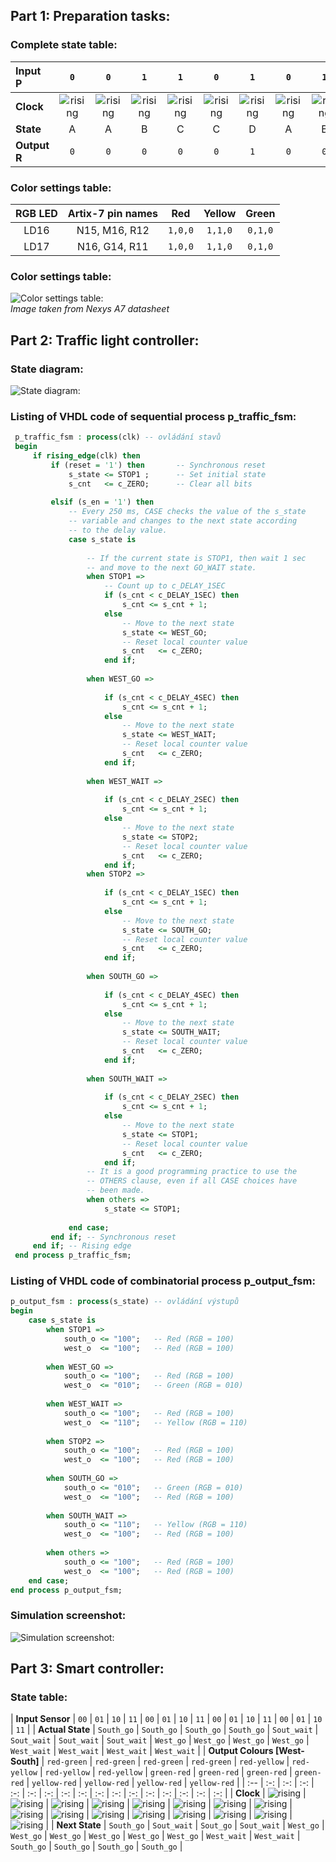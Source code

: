 ## Part 1: Preparation tasks:

### Complete state table:

| **Input P** | `0` | `0` | `1` | `1` | `0` | `1` | `0` | `1` | `1` | `1` | `1` | `0` | `0` | `1` | `1` | `1` |
| :-- | :-: | :-: | :-: | :-: | :-: | :-: | :-: | :-: | :-: | :-: | :-: | :-: | :-: | :-: | :-: | :-: |
| **Clock** | ![rising](Images/eq_uparrow.png) | ![rising](Images/eq_uparrow.png) | ![rising](Images/eq_uparrow.png) | ![rising](Images/eq_uparrow.png) | ![rising](Images/eq_uparrow.png) | ![rising](Images/eq_uparrow.png) | ![rising](Images/eq_uparrow.png) | ![rising](Images/eq_uparrow.png) | ![rising](Images/eq_uparrow.png) | ![rising](Images/eq_uparrow.png) | ![rising](Images/eq_uparrow.png) | ![rising](Images/eq_uparrow.png) | ![rising](Images/eq_uparrow.png) | ![rising](Images/eq_uparrow.png) | ![rising](Images/eq_uparrow.png) | ![rising](Images/eq_uparrow.png) |
| **State** | A | A | B | C | C | D | A | B | C | D | B | B | B | C | D | B |
| **Output R** | `0` | `0` | `0` | `0` | `0` | `1` | `0` | `0` | `0` | `1` | `0` | `0` | `0` | `0` | `1` | `0` |

### Color settings table:

| **RGB LED** | **Artix-7 pin names** | **Red** | **Yellow** | **Green** |
| :-: | :-: | :-: | :-: | :-: |
| LD16 | N15, M16, R12 | `1,0,0` | `1,1,0` | `0,1,0` |
| LD17 | N16, G14, R11 | `1,0,0` | `1,1,0` | `0,1,0` |

### Color settings table:

![Color settings table:](/Labs/08-traffic_lights/Images/RGB_wiring.jpg)
\
*Image taken from Nexys A7 datasheet*

## Part 2: Traffic light controller:

### State diagram:

![State diagram:](/Labs/08-traffic_lights/Images/traffic_lights_state_diagram.jpg)

### Listing of VHDL code of sequential process p_traffic_fsm:

```VHDL
 p_traffic_fsm : process(clk) -- ovládání stavů                    
 begin                                                             
     if rising_edge(clk) then                                      
         if (reset = '1') then       -- Synchronous reset          
             s_state <= STOP1 ;      -- Set initial state          
             s_cnt   <= c_ZERO;      -- Clear all bits             
                                                                   
         elsif (s_en = '1') then                                   
             -- Every 250 ms, CASE checks the value of the s_state 
             -- variable and changes to the next state according   
             -- to the delay value.                                
             case s_state is                                       
                                                                   
                 -- If the current state is STOP1, then wait 1 sec 
                 -- and move to the next GO_WAIT state.            
                 when STOP1 =>                                     
                     -- Count up to c_DELAY_1SEC                   
                     if (s_cnt < c_DELAY_1SEC) then                
                         s_cnt <= s_cnt + 1;                       
                     else                                          
                         -- Move to the next state                 
                         s_state <= WEST_GO;                       
                         -- Reset local counter value              
                         s_cnt   <= c_ZERO;                        
                     end if;                                       
                                                                   
                 when WEST_GO =>                                   
                                                                   
                     if (s_cnt < c_DELAY_4SEC) then                
                         s_cnt <= s_cnt + 1;                       
                     else                                          
                         -- Move to the next state                 
                         s_state <= WEST_WAIT;                     
                         -- Reset local counter value              
                         s_cnt   <= c_ZERO;                        
                     end if;                                       
                                                                   
                 when WEST_WAIT =>                                 
                                                                   
                     if (s_cnt < c_DELAY_2SEC) then                
                         s_cnt <= s_cnt + 1;                       
                     else                                          
                         -- Move to the next state                 
                         s_state <= STOP2;                         
                         -- Reset local counter value              
                         s_cnt   <= c_ZERO;                        
                     end if;                                       
                 when STOP2 =>                                     
                                                                   
                     if (s_cnt < c_DELAY_1SEC) then                
                         s_cnt <= s_cnt + 1;                       
                     else                                          
                         -- Move to the next state                 
                         s_state <= SOUTH_GO;                      
                         -- Reset local counter value              
                         s_cnt   <= c_ZERO;                        
                     end if;                                       
                                                                   
                 when SOUTH_GO =>                                  
                                                                   
                     if (s_cnt < c_DELAY_4SEC) then                
                         s_cnt <= s_cnt + 1;                       
                     else                                          
                         -- Move to the next state                 
                         s_state <= SOUTH_WAIT;                    
                         -- Reset local counter value              
                         s_cnt   <= c_ZERO;                        
                     end if;                                       
                                                                   
                 when SOUTH_WAIT =>                                
                                                                   
                     if (s_cnt < c_DELAY_2SEC) then                
                         s_cnt <= s_cnt + 1;                       
                     else                                          
                         -- Move to the next state                 
                         s_state <= STOP1;                         
                         -- Reset local counter value              
                         s_cnt   <= c_ZERO;                        
                     end if;                                       
                 -- It is a good programming practice to use the   
                 -- OTHERS clause, even if all CASE choices have   
                 -- been made.                                     
                 when others =>                                    
                     s_state <= STOP1;                             
                                                                   
             end case;                                             
         end if; -- Synchronous reset                              
     end if; -- Rising edge                                        
 end process p_traffic_fsm;                                        
```

### Listing of VHDL code of combinatorial process p_output_fsm:

```VHDL
p_output_fsm : process(s_state) -- ovládání výstupů   
begin                                                 
    case s_state is                                   
        when STOP1 =>                                 
            south_o <= "100";   -- Red (RGB = 100)    
            west_o  <= "100";   -- Red (RGB = 100)    
                                                      
        when WEST_GO =>                               
            south_o <= "100";   -- Red (RGB = 100)    
            west_o  <= "010";   -- Green (RGB = 010)  
                                                      
        when WEST_WAIT =>                             
            south_o <= "100";   -- Red (RGB = 100)    
            west_o  <= "110";   -- Yellow (RGB = 110) 
                                                      
        when STOP2 =>                                 
            south_o <= "100";   -- Red (RGB = 100)    
            west_o  <= "100";   -- Red (RGB = 100)    
                                                      
        when SOUTH_GO =>                              
            south_o <= "010";   -- Green (RGB = 010)  
            west_o  <= "100";   -- Red (RGB = 100)    
                                                      
        when SOUTH_WAIT =>                            
            south_o <= "110";   -- Yellow (RGB = 110) 
            west_o  <= "100";   -- Red (RGB = 100)    
                                                      
        when others =>                                
            south_o <= "100";   -- Red (RGB = 100)    
            west_o  <= "100";   -- Red (RGB = 100)    
    end case;                                         
end process p_output_fsm;                                                                     
```

### Simulation screenshot:

![Simulation screenshot:](/Labs/08-traffic_lights/Images/simulation_screenshot.jpg)

## Part 3: Smart controller:

### State table:

| **Input Sensor** | `00` | `01` | `10` | `11` | `00` | `01` | `10` | `11` | `00` | `01` | `10` | `11` | `00` | `01` | `10` | `11` |
| **Actual State** | `South_go` | `South_go` | `South_go` | `South_go` | `Sout_wait` | `Sout_wait` | `Sout_wait` | `Sout_wait` | `West_go` | `West_go` | `West_go` | `West_go` | `West_wait` | `West_wait` | `West_wait` | `West_wait` |
| **Output Colours [West-South]** | `red-green` | `red-green` | `red-green` | `red-green` | `red-yellow` | `red-yellow` | `red-yellow` | `red-yellow` | `green-red` | `green-red` | `green-red` | `green-red` | `yellow-red` | `yellow-red` | `yellow-red` | `yellow-red` |
| :-- | :-: | :-: | :-: | :-: | :-: | :-: | :-: | :-: | :-: | :-: | :-: | :-: | :-: | :-: | :-: | :-: |
| **Clock** | ![rising](Images/eq_uparrow.png) | ![rising](Images/eq_uparrow.png) | ![rising](Images/eq_uparrow.png) | ![rising](Images/eq_uparrow.png) | ![rising](Images/eq_uparrow.png) | ![rising](Images/eq_uparrow.png) | ![rising](Images/eq_uparrow.png) | ![rising](Images/eq_uparrow.png) | ![rising](Images/eq_uparrow.png) | ![rising](Images/eq_uparrow.png) | ![rising](Images/eq_uparrow.png) | ![rising](Images/eq_uparrow.png) | ![rising](Images/eq_uparrow.png) | ![rising](Images/eq_uparrow.png) | ![rising](Images/eq_uparrow.png) | ![rising](Images/eq_uparrow.png) |
| **Next State** | `South_go` | `Sout_wait` | `Sout_go` | `Sout_wait` | `West_go` | `West_go` | `West_go` | `West_go` | `West_go` | `West_go` | `West_wait` | `West_wait` | `South_go` | `South_go` | `South_go` | `South_go` |


